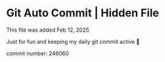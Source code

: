 # Git Auto Commit | Hidden File

This file was added Feb 12, 2025

Just for fun and keeping my daily git commit active 🤪

commit number: 246060
